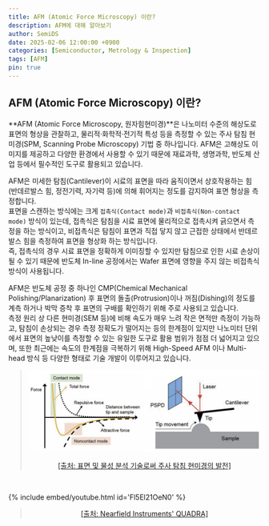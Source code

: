 ```yaml
---
title: AFM (Atomic Force Microscopy) 이란?
description: AFM에 대해 알아보기
author: SemiDS
date: 2025-02-06 12:00:00 +0900
categories: [Semiconductor, Metrology & Inspection]
tags: [AFM]
pin: true
---
```


## AFM (Atomic Force Microscopy) 이란?
**AFM (Atomic Force Microscopy, 원자힘현미경)**은 나노미터 수준의 해상도로 표면의 형상을 관찰하고, 물리적·화학적·전기적 특성 등을 측정할 수 있는 주사 탐침 현미경(SPM, Scanning Probe Microscopy) 기법 중 하나입니다. AFM은 고해상도 이미지를 제공하고 다양한 환경에서 사용할 수 있기 때문에 재료과학, 생명과학, 반도체 산업 등에서 필수적인 도구로 활용되고 있습니다.  

AFM은 미세한 탐침(Cantilever)이 시료의 표면을 따라 움직이면서 상호작용하는 힘(반데르발스 힘, 정전기력, 자기력 등)에 의해 휘어지는 정도를 감지하여 표면 형상을 측정합니다.  
표면을 스캔하는 방식에는 크게 `접촉식(Contact mode)`과 `비접촉식(Non-contact mode)` 방식이 있는데, 접촉식은 탐침을 시료 표면에 물리적으로 접촉시켜 긁으면서 측정을 하는 방식이고, 비접촉식은 탐침이 표면과 직접 닿지 않고 근접한 상태에서 반데르발스 힘을 측정하여 표면을 형상화 하는 방식입니다.  
즉, 접촉식의 경우 시료 표면을 정확하게 이미징할 수 있지만 탐침으로 인한 시료 손상이 될 수 있기 때문에 반도체 In-line 공정에서는 Wafer 표면에 영향을 주지 않는 비접촉식 방식이 사용됩니다.  

AFM은 반도체 공정 중 하나인 CMP(Chemical Mechanical Polishing/Planarization) 후 표면의 돌출(Protrusion)이나 꺼짐(Dishing)의 정도를 계측 하거나 박막 증착 후 표면의 구배를 확인하기 위해 주로 사용되고 있습니다.  
측정 원리 상 다른 현미경(SEM 등)에 비해 속도가 매우 느려 작은 면적만 측정이 가능하고, 탐침이 손상되는 경우 측정 정확도가 떨어지는 등의 한계점이 있지만 나노미터 단위에서 표면의 높낮이를 측정할 수 있는 유일한 도구로 활용 범위가 점점 더 넓어지고 있으며, 또한 최근에는 속도의 한계점을 극복하기 위해 High-Speed AFM 이나 Multi-head 방식 등 다양한 형태로 기술 개발이 이루어지고 있습니다.


><img src="/assets/img/posting/2025-02-06-github-blog-1_1.png" alt="AFM" width=700>  
><p style="text-align: center;"><a href="https://www.koreascience.or.kr/article/JAKO201711656707418.pdf">[출처: 표면 및 물성 분석 기술로써 주사 탐침 현미경의 발전]</a></p>

<br>

{% include embed/youtube.html id='Fl5El21OeN0' %}
><p style="text-align: center;"><a href="https://www.nearfieldinstruments.com/quadra/">[출처: Nearfield Instruments' QUADRA]</a></p>

